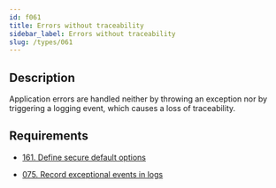 ```yaml
---
id: f061
title: Errors without traceability
sidebar_label: Errors without traceability
slug: /types/061
---
```


## Description

Application errors are handled
neither by throwing an exception
nor by triggering a logging event,
which causes a loss of traceability.

## Requirements

- [161. Define secure default options](/criteria/source/161)

- [075. Record exceptional events in logs](/criteria/logs/075)
